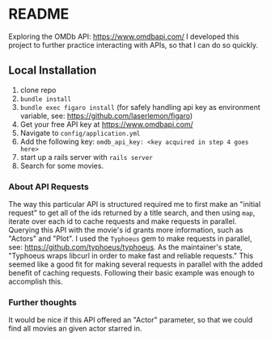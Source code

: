 # README

Exploring the OMDb API: https://www.omdbapi.com/
I developed this project to further practice interacting with APIs, so that I can do so quickly.

## Local Installation

1. clone repo
2. `bundle install`
3. `bundle exec figaro install` (for safely handling api key as environment variable, see: https://github.com/laserlemon/figaro)
4. Get your free API key at https://www.omdbapi.com/
5. Navigate to `config/application.yml`
6. Add the following key: `omdb_api_key: <key acquired in step 4 goes here>`
7. start up a rails server with `rails server`
8. Search for some movies.

### About API Requests

The way this particular API is structured required me to first make an "initial request" to get all of the ids returned by a title search, and then using `map`, iterate over each id to cache requests and make requests in parallel. Querying this API with the movie's id grants more information, such as "Actors" and "Plot". I used the `Typhoeus` gem to make requests in parallel, see: https://github.com/typhoeus/typhoeus. As the maintainer's state, "Typhoeus wraps libcurl in order to make fast and reliable requests." This seemed like a good fit for making several requests in parallel with the added benefit of caching requests. Following their basic example was enough to accomplish this.

### Further thoughts

It would be nice if this API offered an "Actor" parameter, so that we could find all movies an given actor starred in.